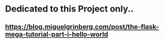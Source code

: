# Dedicated to this Project only..

## https://blog.miguelgrinberg.com/post/the-flask-mega-tutorial-part-i-hello-world
